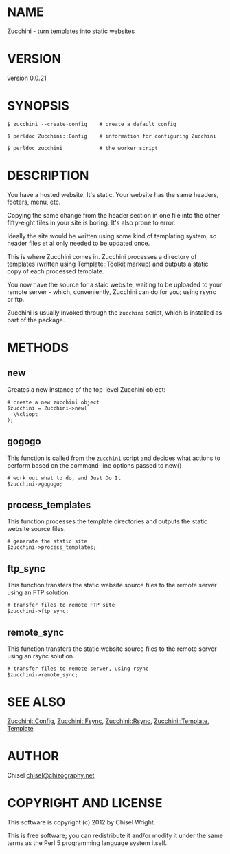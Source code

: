 # NAME

Zucchini - turn templates into static websites

# VERSION

version 0.0.21

# SYNOPSIS

    $ zucchini --create-config    # create a default config

    $ perldoc Zucchini::Config    # information for configuring Zucchini

    $ perldoc zucchini            # the worker script

# DESCRIPTION

You have a hosted website. It's static. Your website has the
same headers, footers, menu, etc.

Copying the same change from the header section in one file into
the other fifty-eight files in your site is boring.
It's also prone to error.

Ideally the site would be written using some kind of templating
system, so header files et al only needed to be updated once.

This is where Zucchini comes in. Zucchini processes a directory
of templates (written using [Template::Toolkit](https://metacpan.org/pod/Template::Toolkit) markup) and outputs
a static copy of each processed template.

You now have the source for a staic website, waiting to be uploaded
to your remote server - which, conveniently, Zucchini can do for you;
using rsync or ftp.

Zucchini is usually invoked through the `zucchini` script, which is installed
as part of the package.

# METHODS

## new

Creates a new instance of the top-level Zucchini object:

    # create a new zucchini object
    $zucchini = Zucchini->new(
      \%cliopt
    );

## gogogo

This function is called from the `zucchini` script and decides what
actions to perform based on the command-line options passed to new()

    # work out what to do, and Just Do It
    $zucchini->gogogo;

## process\_templates

This function processes the template directories and outputs the static
website source files.

    # generate the static site
    $zucchini->process_templates;

## ftp\_sync

This function transfers the static website source files to the remote server
using an FTP solution.

    # transfer files to remote FTP site
    $zucchini->ftp_sync;

## remote\_sync

This function transfers the static website source files to the remote server
using an rsync solution.

    # transfer files to remote server, using rsync
    $zucchini->remote_sync;

# SEE ALSO

[Zucchini::Config](https://metacpan.org/pod/Zucchini::Config),
[Zucchini::Fsync](https://metacpan.org/pod/Zucchini::Fsync),
[Zucchini::Rsync](https://metacpan.org/pod/Zucchini::Rsync),
[Zucchini::Template](https://metacpan.org/pod/Zucchini::Template),
[Template](https://metacpan.org/pod/Template)

# AUTHOR

Chisel <chisel@chizography.net>

# COPYRIGHT AND LICENSE

This software is copyright (c) 2012 by Chisel Wright.

This is free software; you can redistribute it and/or modify it under
the same terms as the Perl 5 programming language system itself.
